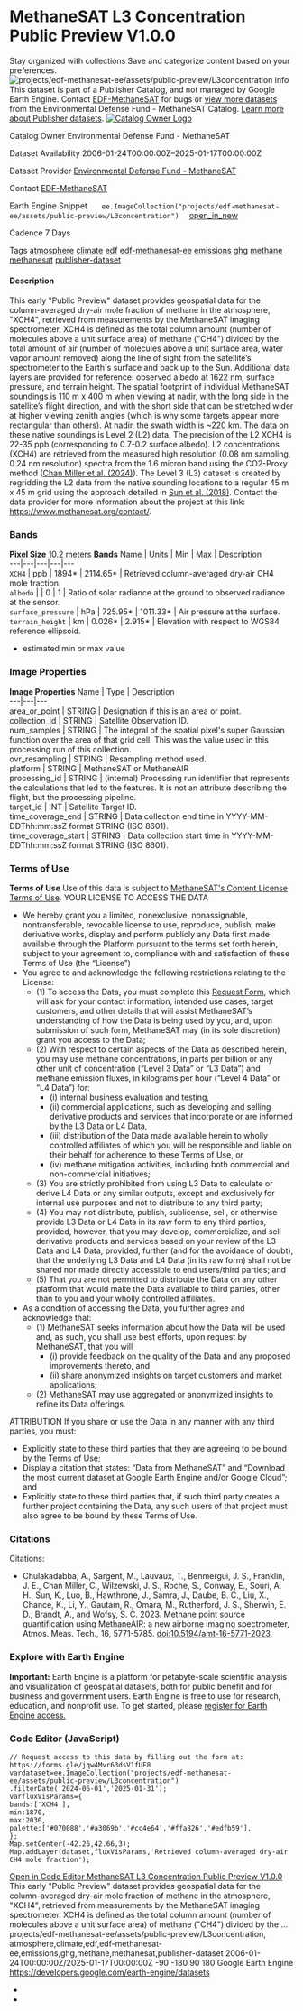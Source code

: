  
#  MethaneSAT L3 Concentration Public Preview V1.0.0 
Stay organized with collections  Save and categorize content based on your preferences. 
![projects/edf-methanesat-ee/assets/public-preview/L3concentration](https://developers.google.com/earth-engine/datasets/images/edf-methanesat-ee/projects_edf-methanesat-ee_assets_public-preview_L3concentration_sample.png)
info
This dataset is part of a Publisher Catalog, and not managed by Google Earth Engine. Contact [EDF-MethaneSAT](https://www.methanesat.org/contact) for bugs or [view more datasets](https://developers.google.com/earth-engine/datasets/publisher/edf-methanesat-ee) from the Environmental Defense Fund - MethaneSAT Catalog. [Learn more about Publisher datasets](https://developers.google.com/earth-engine/datasets/publisher). 
[ ![Catalog Owner Logo](https://developers.google.com/static/earth-engine/datasets/logos/edf-methanesat-ee_logo.png) ](https://www.methanesat.org/data) 

Catalog Owner
    Environmental Defense Fund - MethaneSAT 

Dataset Availability
    2006-01-24T00:00:00Z–2025-01-17T00:00:00Z 

Dataset Provider
     [ Environmental Defense Fund - MethaneSAT ](https://methanesat.org) 

Contact
    [EDF-MethaneSAT](https://www.methanesat.org/contact) 

Earth Engine Snippet
     `    ee.ImageCollection("projects/edf-methanesat-ee/assets/public-preview/L3concentration")   ` [ open_in_new ](https://code.earthengine.google.com/?scriptPath=Examples:Datasets/edf-methanesat-ee/projects_edf-methanesat-ee_assets_public-preview_L3concentration) 

Cadence
    7 Days 

Tags
     [atmosphere](https://developers.google.com/earth-engine/datasets/tags/atmosphere) [climate](https://developers.google.com/earth-engine/datasets/tags/climate) [edf](https://developers.google.com/earth-engine/datasets/tags/edf) [edf-methanesat-ee](https://developers.google.com/earth-engine/datasets/tags/edf-methanesat-ee) [emissions](https://developers.google.com/earth-engine/datasets/tags/emissions) [ghg](https://developers.google.com/earth-engine/datasets/tags/ghg) [methane](https://developers.google.com/earth-engine/datasets/tags/methane) [methanesat](https://developers.google.com/earth-engine/datasets/tags/methanesat) [publisher-dataset](https://developers.google.com/earth-engine/datasets/tags/publisher-dataset)
#### Description
This early "Public Preview" dataset provides geospatial data for the column-averaged dry-air mole fraction of methane in the atmosphere, "XCH4", retrieved from measurements by the MethaneSAT imaging spectrometer. XCH4 is defined as the total column amount (number of molecules above a unit surface area) of methane ("CH4") divided by the total amount of air (number of molecules above a unit surface area, water vapor amount removed) along the line of sight from the satellite’s spectrometer to the Earth's surface and back up to the Sun. Additional data layers are provided for reference: observed albedo at 1622 nm, surface pressure, and terrain height.
The spatial footprint of individual MethaneSAT soundings is 110 m x 400 m when viewing at nadir, with the long side in the satellite’s flight direction, and with the short side that can be stretched wider at higher viewing zenith angles (which is why some targets appear more rectangular than others). At nadir, the swath width is ~220 km. The data on these native soundings is Level 2 (L2) data. The precision of the L2 XCH4 is 22-35 ppb (corresponding to 0.7-0.2 surface albedo). L2 concentrations (XCH4) are retrieved from the measured high resolution (0.08 nm sampling, 0.24 nm resolution) spectra from the 1.6 micron band using the CO2-Proxy method ([Chan Miller et al. (2024)](https://doi.org/10.5194/amt-17-5429-2024)). The Level 3 (L3) dataset is created by regridding the L2 data from the native sounding locations to a regular 45 m x 45 m grid using the approach detailed in [Sun et al. (2018)](https://doi.org/10.5194/amt-11-6679-2018).
Contact the data provider for more information about the project at this link: <https://www.methanesat.org/contact/>.
### Bands
**Pixel Size** 10.2 meters 
**Bands**
Name | Units | Min | Max | Description  
---|---|---|---|---  
`XCH4` | ppb |  1894*  |  2114.65*  | Retrieved column-averaged dry-air CH4 mole fraction.  
`albedo` |  |  0  |  1  | Ratio of solar radiance at the ground to observed radiance at the sensor.  
`surface_pressure` | hPa |  725.95*  |  1011.33*  | Air pressure at the surface.  
`terrain_height` | km |  0.026*  |  2.915*  | Elevation with respect to WGS84 reference ellipsoid.  
* estimated min or max value 
### Image Properties
**Image Properties**
Name | Type | Description  
---|---|---  
area_or_point | STRING | Designation if this is an area or point.  
collection_id | STRING | Satellite Observation ID.  
num_samples | STRING | The integral of the spatial pixel's super Gaussian function over the area of that grid cell. This was the value used in this processing run of this collection.  
ovr_resampling | STRING | Resampling method used.  
platform | STRING | MethaneSAT or MethaneAIR  
processing_id | STRING | (internal) Processing run identifier that represents the calculations that led to the features. It is not an attribute describing the flight, but the processing pipeline.  
target_id | INT | Satellite Target ID.  
time_coverage_end | STRING | Data collection end time in YYYY-MM-DDThh:mm:ssZ format STRING (ISO 8601).  
time_coverage_start | STRING | Data collection start time in YYYY-MM-DDThh:mm:ssZ format STRING (ISO 8601).  
### Terms of Use
**Terms of Use**
Use of this data is subject to [MethaneSAT's Content License Terms of Use](https://www.methanesat.org/sites/default/files/2025-02/MethaneSAT%20-%20Content%20License%20Terms%20of%20Use%20%28Revised%202-12-2025%29%5B25%5D.pdf).
YOUR LICENSE TO ACCESS THE DATA
  * We hereby grant you a limited, nonexclusive, nonassignable, nontransferable, revocable license to use, reproduce, publish, make derivative works, display and perform publicly any Data first made available through the Platform pursuant to the terms set forth herein, subject to your agreement to, compliance with and satisfaction of these Terms of Use (the “License”)
  * You agree to and acknowledge the following restrictions relating to the License:
    * (1) To access the Data, you must complete this [Request Form](https://docs.google.com/forms/d/e/1FAIpQLSdzJDwpTs99tMT5bGk0gep10_UEHi64kGtJWat1FrP8ZjwQcA/viewform), which will ask for your contact information, intended use cases, target customers, and other details that will assist MethaneSAT’s understanding of how the Data is being used by you, and, upon submission of such form, MethaneSAT may (in its sole discretion) grant you access to the Data;
    * (2) With respect to certain aspects of the Data as described herein, you may use methane concentrations, in parts per billion or any other unit of concentration (“Level 3 Data” or “L3 Data”) and methane emission fluxes, in kilograms per hour (“Level 4 Data” or “L4 Data”) for:
      * (i) internal business evaluation and testing,
      * (ii) commercial applications, such as developing and selling derivative products and services that incorporate or are informed by the L3 Data or L4 Data,
      * (iii) distribution of the Data made available herein to wholly controlled affiliates of which you will be responsible and liable on their behalf for adherence to these Terms of Use, or
      * (iv) methane mitigation activities, including both commercial and non-commercial initiatives;
    * (3) You are strictly prohibited from using L3 Data to calculate or derive L4 Data or any similar outputs, except and exclusively for internal use purposes and not to distribute to any third party;
    * (4) You may not distribute, publish, sublicense, sell, or otherwise provide L3 Data or L4 Data in its raw form to any third parties, provided, however, that you may develop, commercialize, and sell derivative products and services based on your review of the L3 Data and L4 Data, provided, further (and for the avoidance of doubt), that the underlying L3 Data and L4 Data (in its raw form) shall not be shared nor made directly accessible to end users/third parties; and
    * (5) That you are not permitted to distribute the Data on any other platform that would make the Data available to third parties, other than to you and your wholly controlled affiliates.
  * As a condition of accessing the Data, you further agree and acknowledge that:
    * (1) MethaneSAT seeks information about how the Data will be used and, as such, you shall use best efforts, upon request by MethaneSAT, that you will
      * (i) provide feedback on the quality of the Data and any proposed improvements thereto, and
      * (ii) share anonymized insights on target customers and market applications;
    * (2) MethaneSAT may use aggregated or anonymized insights to refine its Data offerings.


ATTRIBUTION
If you share or use the Data in any manner with any third parties, you must:
  * Explicitly state to these third parties that they are agreeing to be bound by the Terms of Use;
  * Display a citation that states: “Data from MethaneSAT” and “Download the most current dataset at Google Earth Engine and/or Google Cloud”; and
  * Explicitly state to these third parties that, if such third party creates a further project containing the Data, any such users of that project must also agree to be bound by these Terms of Use.


### Citations
Citations:
  * Chulakadabba, A., Sargent, M., Lauvaux, T., Benmergui, J. S., Franklin, J. E., Chan Miller, C., Wilzewski, J. S., Roche, S., Conway, E., Souri, A. H., Sun, K., Luo, B., Hawthrone, J., Samra, J., Daube, B. C., Liu, X., Chance, K., Li, Y., Gautam, R., Omara, M., Rutherford, J. S., Sherwin, E. D., Brandt, A., and Wofsy, S. C. 2023. Methane point source quantification using MethaneAIR: a new airborne imaging spectrometer, Atmos. Meas. Tech., 16, 5771-5785. [doi:10.5194/amt-16-5771-2023](https://doi.org/10.5194/amt-16-5771-2023),


### Explore with Earth Engine
**Important:** Earth Engine is a platform for petabyte-scale scientific analysis and visualization of geospatial datasets, both for public benefit and for business and government users. Earth Engine is free to use for research, education, and nonprofit use. To get started, please [register for Earth Engine access.](https://console.cloud.google.com/earth-engine)
### Code Editor (JavaScript)
```
// Request access to this data by filling out the form at: https://forms.gle/jqw4Mvr63dsV1fUF8
vardataset=ee.ImageCollection("projects/edf-methanesat-ee/assets/public-preview/L3concentration")
.filterDate('2024-06-01','2025-01-31');
varfluxVisParams={
bands:['XCH4'],
min:1870,
max:2030,
palette:['#070088','#a3069b','#cc4e64','#ffa826','#edfb59'],
};
Map.setCenter(-42.26,42.66,3);
Map.addLayer(dataset,fluxVisParams,'Retrieved column-averaged dry-air CH4 mole fraction');
```
[ Open in Code Editor ](https://code.earthengine.google.com/?scriptPath=Examples:Datasets/edf-methanesat-ee/projects_edf-methanesat-ee_assets_public-preview_L3concentration)
[ MethaneSAT L3 Concentration Public Preview V1.0.0 ](https://developers.google.com/earth-engine/datasets/catalog/projects_edf-methanesat-ee_assets_public-preview_L3concentration)
This early "Public Preview" dataset provides geospatial data for the column-averaged dry-air mole fraction of methane in the atmosphere, "XCH4", retrieved from measurements by the MethaneSAT imaging spectrometer. XCH4 is defined as the total column amount (number of molecules above a unit surface area) of methane ("CH4") divided by the …
projects/edf-methanesat-ee/assets/public-preview/L3concentration, atmosphere,climate,edf,edf-methanesat-ee,emissions,ghg,methane,methanesat,publisher-dataset 
2006-01-24T00:00:00Z/2025-01-17T00:00:00Z
-90 -180 90 180 
Google Earth Engine
https://developers.google.com/earth-engine/datasets
  * [ ](https://doi.org/https://methanesat.org)
  * [ ](https://doi.org/https://developers.google.com/earth-engine/datasets/catalog/projects_edf-methanesat-ee_assets_public-preview_L3concentration)



